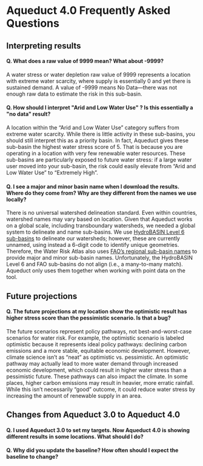 # Aqueduct 4.0 Frequently Asked Questions


## Interpreting results
#### Q. What does a raw value of 9999 mean? What about -9999?
A water stress or water depletion raw value of 9999 represents a location with extreme water scarcity, where supply is essentially 0 and yet there is sustained demand. A value of -9999 means No Data—there was not enough raw data to estimate the risk in this sub-basin. 

#### Q. How should I interpret "Arid and Low Water Use" ? Is this essentially a "no data" result?
A location within the “Arid and Low Water Use” category suffers from extreme water scarcity. While there is little activity in these sub-basins, you should still interpret this as a priority basin. In fact, Aqueduct gives these sub-basin the highest water stress score of 5. That is because you are operating in a location with very few renewable water resources. These sub-basins are particularly exposed to future water stress: if a large water user moved into your sub-basin, the risk could easily elevate from “Arid and Low Water Use” to “Extremely High”.

#### Q. I see a major and minor basin name when I download the results. Where do they come from? Why are they different from the names we use locally? 
There is no universal watershed delineation standard. Even within countries, watershed names may vary based on location. Given that Aqueduct works on a global scale, including transboundary watersheds, we needed a global system to delineate and name sub-basins. We use [HydroBASIN Level 6 sub-basins]( https://www.hydrosheds.org/products/hydrobasins) to delineate our watersheds; however, these are currently unnamed, using instead a 6-digit code to identify unique geometries. Therefore, the Water Risk Atlas also uses [FAO’s regional sub-basin names]( https://data.apps.fao.org/map/catalog/srv/eng/catalog.search#/metadata/7707086d-af3c-41cc-8aa5-323d8609b2d1) to provide major and minor sub-basin names. Unfortunately, the HydroBASIN Level 6 and FAO sub-basins do not align (i.e., a many-to-many match). Aqueduct only uses them together when working with point data on the tool. 

## Future projections
#### Q. The future projections at my location show the optimistic result has higher stress score than the pessimistic scenario. Is that a bug? 
The future scenarios represent policy pathways, not best-and-worst-case scenarios for water risk. For example, the optimistic scenario is labeled optimistic because it represents ideal policy pathways: declining carbon emissions and a more stable, equitable economic development. However, climate science isn’t as “neat” as optimistic vs. pessimistic. An optimistic pathway may actually lead to more water demand through increased economic development, which could result in higher water stress than a pessimistic future. These pathways can also impact the climate. In some places, higher carbon emissions may result in heavier, more erratic rainfall. While this isn’t necessarily “good” outcome, it could reduce water stress by increasing the amount of renewable supply in an area. 

## Changes from Aqueduct 3.0 to Aqueduct 4.0
#### Q. I used Aqueduct 3.0 to set my targets. Now Aqueduct 4.0 is showing different results in some locations. What should I do? 

#### Q. Why did you update the baseline? How often should I expect the baseline to change? 
